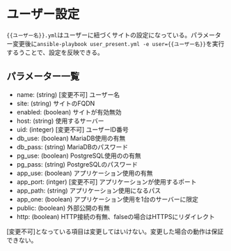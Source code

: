 # ユーザー設定

`{{ユーザー名}}.yml`はユーザーに紐づくサイトの設定になっている。パラメーター変更後に`ansible-playbook user_present.yml -e user={{ユーザー名}}`を実行するうことで、設定を反映できる。

## パラメーター一覧

- name: (string) [変更不可] ユーザー名
- site: (string) サイトのFQDN
- enabled: (boolean) サイトが有効無効
- host: (string) 使用するサーバー
- uid: (integer) [変更不可] ユーザーID番号
- db_use: (boolean) MariaDB使用の有無
- db_pass: (string) MariaDBのパスワード
- pg_use: (boolean) PostgreSQL使用のの有無
- pg_pass: (string) PostgreSQLのパスワード
- app_use: (boolean) アプリケーション使用の有無
- app_port: (intger) [変更不可] アプリケーションが使用するポート
- app_path: (string) アプリケーション使用になるパス
- app_one: (boolean) アプリケーション使用を1台のサーバーに限定
- public: (boolean) 外部公開の有無
- http: (boolean) HTTP接続の有無、falseの場合はHTTPSにリダイレクト

[変更不可]となっている項目は変更してはいけない。変更した場合の動作は保証できない。
